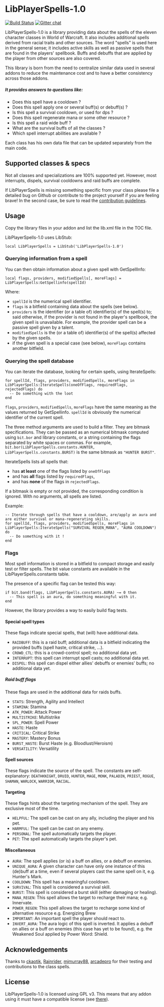 LibPlayerSpells-1.0
===================

[![Build Status](https://travis-ci.org/AdiAddons/LibPlayerSpells-1.0.svg?branch=master)](https://travis-ci.org/AdiAddons/LibPlayerSpells-1.0) [![Gitter chat](https://badges.gitter.im/Join%20Chat.svg)](https://gitter.im/AdiButtons/LibPlayerSpells-1.0)

LibPlayerSpells-1.0 is a library providing data about the spells of the eleven character classes in World of Warcraft. It also includes additional spells derived from racial traits and other sources. The word "spells" is used here in the general sense; it includes active skills as well as passive spells that are found in the players' spellbook. Buffs and debuffs that are applied by the player from other sources are also covered.

This library is born from the need to centralize similar data used in several addons to reduce the maintenance cost and to have a better consistency across those addons.

##### It provides answers to questions like:

* Does this spell have a cooldown ?
* Does this spell apply one or several buff(s) or debuff(s) ?
* Is this spell a survival cooldown, or used for dps ?
* Does this spell regenerate mana or some other resource ?
* Is this spell a raid wide buff ?
* What are the survival buffs of all the classes ?
* Which spell interrupt abilities are available ?

Each class has his own data file that can be updated separately from the main code.

## Supported classes & specs

Not all classes and specializations are 100% supported yet. However, most interrupts, dispels, survival cooldowns and raid buffs are complete.

If LibPlayerSpells is missing something specific from your class please file a detailed bug on Github or contribute to the project yourself if you are feeling brave! In the second case, be sure to read the [contribution guidelines](https://github.com/AdiButtons/LibPlayerSpells-1.0/wiki/Contribution-Guidelines).

## Usage

Copy the library files in your addon and list the lib.xml file in the TOC file.

LibPlayerSpells-1.0 uses LibStub:
```
local LibPlayerSpells = LibStub('LibPlayerSpells-1.0')
```
### Querying information from a spell

You can then obtain information about a given spell with GetSpellInfo:
```
local flags, providers, modifiedSpells[, moreFlags] = LibPlayerSpells:GetSpellinfo(spellId)
```
Where:

* `spellId` is the numerical spell identifier.
* `flags` is a bitfield containing data about the spells (see below).
* `providers` is the identifier (or a table of) identifier(s) of the spell(s) to; said otherwise, if the provider is not found in the player's spellbook, the given spell is unavailable. For example, the provider spell can be a passive spell given by a talent.
* `modifiedSpells` is the (or a table of) identifier(s) of the spell(s) affected by the given spells.
* if the given spell is a special case (see below), `moreFlags` contains another bitfield.

### Querying the spell database

You can iterate the database, looking for certain spells, using IterateSpells:
```
for spellId, flags, providers, modifiedSpells, moreFlags in LibPlayerSpells:IterateSpells(oneOfFlags, requiredFlags, rejectedFlags) do
  -- Do something with the loot
end
```
`flags`, `providers`, `modifiedSpells`, `moreFlags` have the same meaning as the values returned by GetSpellinfo. `spellId` is obviously the numerical identifier of the current spell.

The three method arguments are used to build a filter. They are bitmask specifications. They can be passed as an numerical bitmask computed using `bit.bor` and library constants, or a string containing the flags separated by white spaces or commas. For example, `bit.bor(LibPlayerSpells.constants.HUNTER, LibPlayerSpells.constants.BURST)` is the same bitmask as `"HUNTER BURST"`.

IterateSpells lists all spells that:

* has **at least** one of the flags listed by `oneOfFlags`
* and has **all** flags listed by `requiredFlags`,
* and has **none** of the flags in `rejectedFlags`.

If a bitmask is empty or not provided, the corresponding condition is ignored. With no arguments, all spells are listed.

Example:
```
-- Iterate through spells that have a cooldown, are/apply an aura and are either survival or mana-regenerating skills.
for spellId, flags, providers, modifiedSpells, moreFlags in LibPlayerSpells:IterateSpells("SURVIVAL REGEN_MANA", "AURA COOLDOWN") do
  -- Do something with it !
end
```
### Flags

Most spell information is stored in a bitfield to compact storage and easily test or filter spells. The bit value constants are available in the LibPlayerSpells.constants table.

The presence of a specific flag can be tested this way:
```
if bit.band(flags, LibPlayerSpells.constants.AURA) ~= 0 then
  -- This spell is an aura, do something meaningful with it.
end
```

However, the library provides a way to easily build flag tests.

#### Special spell types

These flags indicate special spells, that (will) have additional data.

* `RAIDBUFF`: this is a raid buff; additional data is a bitfield indicating the provided buffs (spell haste, critical strike, ...).
* `CROWD_CTL`: this is a crowd-control spell; no additional data yet.
* `INTERRUPT`: this spell can interrupt spell casts; no additional data yet.
* `DISPEL`: this spell can dispel either allies' debuffs or enemies' buffs; no additional data yet.

##### Raid buff flags

These flags are used in the additional data for raids buffs.

* `STATS`: Strength, Agility and Intellect
* `STAMINA`: Stamina
* `ATK_POWER`: Attack Power
* `MULTISTRIKE`: Multistrike
* `SPL_POWER`: Spell Power
* `HASTE`: Haste
* `CRITICAL`: Critical Strike
* `MASTERY`: Mastery Bonus
* `BURST_HASTE`: Burst Haste (e.g. Bloodlust/Heroism)
* `VERSATILITY`: Versatility

#### Spell sources

These flags indicate the source of the spell. The constants are self-explanatory: `DEATHKNIGHT`, `DRUID`, `HUNTER`, `MAGE`, `MONK`, `PALADIN`, `PRIEST`, `ROGUE`, `SHAMAN`, `WARLOCK`, `WARRIOR`, `RACIAL`.

#### Targeting

These flags hints about the targeting mechanism of the spell. They are exclusive most of the time.

* `HELPFUL`: The spell can be cast on any ally, including the player and his pet.
* `HARMFUL`: The spell can be cast on any enemy.
* `PERSONAL`: The spell automatically targets the player.
* `PET`: The spell automatically targets the player's pet.

#### Miscellaneous

* `AURA`: The spell applies (or is) a buff on allies, or a debuff on enemies.
* `UNIQUE_AURA`: A given character can have only one instance of this (de)buff at a time, even if several players cast the same spell on it, e.g. Hunter's Mark.
* `COOLDOWN`: This spell has a meaningful cooldown.
* `SURVIVAL`: This spell is considered a survival skill.
* `BURST`: This spell is considered a burst skill (either damaging or healing).
* `MANA_REGEN`: This spell allows the target to recharge their mana; e.g. Innervate.
* `POWER_REGEN`: This spell allows the target to recharge some kind of alternative resource e.g. Energizing Brew
* `IMPORTANT`: An important spell the player should react to.
* `INVERT_AURA`: The aura logic of this spell is inverted. It applies a debuff on allies or a buff on enemies (this case has yet to be found), e.g. the Weakened Soul applied by Power Word: Shield.

## Acknowledgements

Thanks to [ckaotik](https://github.com/ckaotik), [Rainrider](https://github.com/Rainrider), [mjmurray88](https://github.com/mjmurray88), [arcadepro](https://github.com/arcadepro) for their testing and contributions to the class spells.

## License

LibPlayerSpells-1.0 is licensed using GPL v3. This means that any addon using it must have a compatible license (see [there](https://www.gnu.org/licenses/quick-guide-gplv3.html)).
